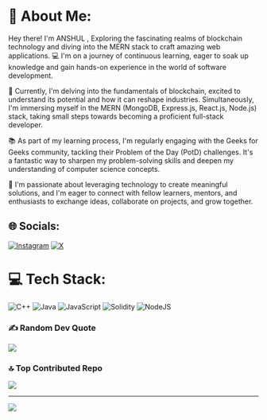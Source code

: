 # 💫 About Me:
 Hey there! I'm ANSHUL , Exploring the fascinating realms of blockchain technology and diving into the MERN stack to craft amazing web applications. 
 💻 I'm on a journey of continuous learning, eager to soak up knowledge and gain hands-on experience in the world of software development.

🔗 Currently, I'm delving into the fundamentals of blockchain, excited to understand its potential and how it can reshape industries. Simultaneously, I'm immersing myself in the MERN (MongoDB, Express.js, React.js, Node.js) stack, taking small steps towards becoming a proficient full-stack developer.

📚 As part of my learning process, I'm regularly engaging with the Geeks for Geeks community, tackling their Problem of the Day (PotD) challenges. It's a fantastic way to sharpen my problem-solving skills and deepen my understanding of computer science concepts.

🌱 I'm passionate about leveraging technology to create meaningful solutions, and I'm eager to connect with fellow learners, mentors, and enthusiasts to exchange ideas, collaborate on projects, and grow together.

## 🌐 Socials:
[![Instagram](https://img.shields.io/badge/Instagram-%23E4405F.svg?logo=Instagram&logoColor=white)](https://instagram.com/anshul55890) [![X](https://img.shields.io/badge/X-black.svg?logo=X&logoColor=white)](https://x.com/anshul558901) 

# 💻 Tech Stack:
![C++](https://img.shields.io/badge/c++-%2300599C.svg?style=for-the-badge&logo=c%2B%2B&logoColor=white) ![Java](https://img.shields.io/badge/java-%23ED8B00.svg?style=for-the-badge&logo=openjdk&logoColor=white) ![JavaScript](https://img.shields.io/badge/javascript-%23323330.svg?style=for-the-badge&logo=javascript&logoColor=%23F7DF1E) ![Solidity](https://img.shields.io/badge/Solidity-%23363636.svg?style=for-the-badge&logo=solidity&logoColor=white) ![NodeJS](https://img.shields.io/badge/node.js-6DA55F?style=for-the-badge&logo=node.js&logoColor=white)

### ✍️ Random Dev Quote
![](https://quotes-github-readme.vercel.app/api?type=horizontal&theme=radical)

### 🔝 Top Contributed Repo
![](https://github-contributor-stats.vercel.app/api?username=geekyyanshul&limit=5&theme=dark&combine_all_yearly_contributions=true)


---
[![](https://visitcount.itsvg.in/api?id=geekyyanshul&icon=0&color=0)](https://visitcount.itsvg.in)

<!-- Proudly created with GPRM ( https://gprm.itsvg.in ) -->
